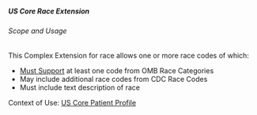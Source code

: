 ##### US Core Race Extension


###### Scope and Usage

This Complex Extension for race allows one or more race codes of which:

- [Must Support](general-guidance.html#must-support) at least one code from OMB Race Categories
- May include additional race codes from CDC Race Codes
- Must include text description of race


Context of Use: [US Core Patient Profile]({{site.data.structuredefinitions.us-core-patient.path}})
